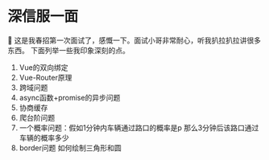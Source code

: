 # 深信服一面

🤨 这是我春招第一次面试了，感慨一下。面试小哥非常耐心，听我扒拉扒拉讲很多东西。
下面列举一些我印象深刻的点。

1. Vue的双向绑定
2. Vue-Router原理
3. 跨域问题
4. async函数+promise的异步问题
5. 协商缓存
6. 爬台阶问题
7. 一个概率问题：假如1分钟内车辆通过路口的概率是p 那么3分钟后该路口通过车辆的概率多少
8. border问题 如何绘制三角形和圆

